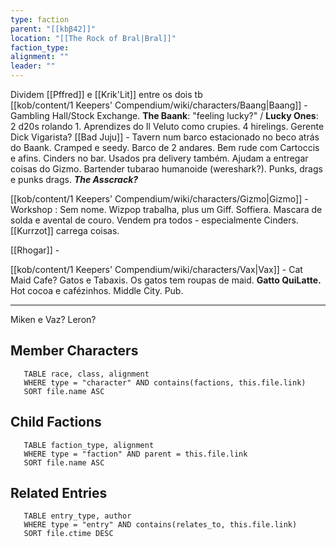```yaml
---
type: faction
parent: "[[kbβ42]]"
location: "[[The Rock of Bral|Bral]]"
faction_type: 
alignment: ""
leader: ""
---
```


Dividem [[Pffred]] e [[Krik'Lit]] entre os dois tb  
[[kob/content/1 Keepers' Compendium/wiki/characters/Baang|Baang]] - Gambling Hall/Stock Exchange. **The Baank**: "feeling lucky?" / **Lucky Ones**: 2 d20s rolando 1. Aprendizes do Il Veluto como crupies. 4 hirelings. Gerente Dick Vigarista? 
[[Bad Juju]] - Tavern num barco estacionado no beco atrás do Baank. Cramped e seedy. Barco de 2 andares. Bem rude com Cartoccis e afins. Cinders no bar. Usados pra delivery também. Ajudam a entregar coisas do Gizmo. Bartender tubarao humanoide (wereshark?). Punks, drags e punks drags. ***The Asscrack?***

[[kob/content/1 Keepers' Compendium/wiki/characters/Gizmo|Gizmo]] - Workshop : Sem nome. Wizpop trabalha, plus um Giff. Soffiera. Mascara de solda e avental de couro. Vendem pra todos - especialmente Cinders. [[Kurrzot]] carrega coisas. 

[[Rhogar]] - 

[[kob/content/1 Keepers' Compendium/wiki/characters/Vax|Vax]] - Cat Maid Cafe? Gatos e Tabaxis. Os gatos tem roupas de maid. **Gatto QuiLatte.** Hot cocoa e cafézinhos. Middle City. Pub. 


----
Miken e Vaz? Leron?

<!-- DYNAMIC:related-entries -->

## Member Characters

 ```dataview
    TABLE race, class, alignment
    WHERE type = "character" AND contains(factions, this.file.link)
    SORT file.name ASC
 ```

## Child Factions

 ```dataview
    TABLE faction_type, alignment
    WHERE type = "faction" AND parent = this.file.link
    SORT file.name ASC
 ```

## Related Entries

 ```dataview
    TABLE entry_type, author
    WHERE type = "entry" AND contains(relates_to, this.file.link)
    SORT file.ctime DESC
```

<!-- /DYNAMIC -->